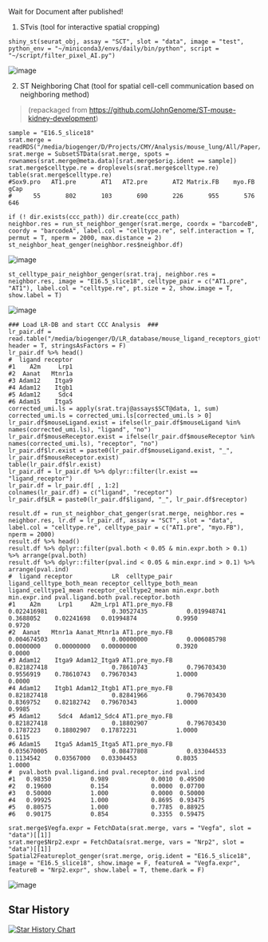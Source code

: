 Wait for Document after published!

1. STvis (tool for interactive spatial cropping)
```
shiny_st(seurat_obj, assay = "SCT", slot = "data", image = "test", python_env = "~/miniconda3/envs/daily/bin/python", script = "~/script/filter_pixel_AI.py")
```
![image](https://github.com/EddieLv/STvis/assets/61786787/0a7e13cf-8ee4-44d6-9dbb-63c5150bce96)

2. ST Neighboring Chat (tool for spatial cell-cell communication based on neighboring method)
> (repackaged from https://github.com/JohnGenome/ST-mouse-kidney-development)
```
sample = "E16.5_slice18"
srat.merge = readRDS("/media/biogenger/D/Projects/CMY/Analysis/mouse_lung/All/Paper/Fig4/srat.merge.reanno.rds")
srat.merge = SubsetSTData(srat.merge, spots = rownames(srat.merge@meta.data)[srat.merge$orig.ident == sample])
srat.merge$celltype.re = droplevels(srat.merge$celltype.re)
table(srat.merge$celltype.re)
#Sox9.pro   AT1.pre       AT1   AT2.pre       AT2 Matrix.FB    myo.FB      gCap 
#      55       802       103       690       226       955       576       646 
```
```
if (! dir.exists(ccc_path)) dir.create(ccc_path)
neighbor.res = run_st_neighbor_genger(srat.merge, coordx = "barcodeB", coordy = "barcodeA", label.col = "celltype.re", self.interaction = T, permut = T, nperm = 2000, max.distance = 2)
st_neighbor_heat_genger(neighbor.res$neighbor.df)
```
![image](https://github.com/EddieLv/STvis/assets/61786787/559946f8-a41d-47c6-8f31-09428d9b9c85)

```
st_celltype_pair_neighbor_genger(srat.traj, neighbor.res = neighbor.res, image = "E16.5_slice18", celltype_pair = c("AT1.pre", "AT1"), label.col = "celltype.re", pt.size = 2, show.image = T, show.label = T)
```
![image](https://github.com/EddieLv/STvis/assets/61786787/d2823afa-17d5-44e6-8c6a-db3cbc6e8c9c)

```
### Load LR-DB and start CCC Analysis  ###
lr_pair.df = read.table("/media/biogenger/D/LR_database/mouse_ligand_receptors_giotto.txt", header = T, stringsAsFactors = F)
lr_pair.df %>% head()
#  ligand receptor
#1    A2m     Lrp1
#2  Aanat   Mtnr1a
#3 Adam12    Itga9
#4 Adam12    Itgb1
#5 Adam12     Sdc4
#6 Adam15    Itga5
corrected_umi.ls = apply(srat.traj@assays$SCT@data, 1, sum)
corrected_umi.ls = corrected_umi.ls[corrected_umi.ls > 0]
lr_pair.df$mouseLigand.exist = ifelse(lr_pair.df$mouseLigand %in% names(corrected_umi.ls), "ligand", "no")
lr_pair.df$mouseReceptor.exist = ifelse(lr_pair.df$mouseReceptor %in% names(corrected_umi.ls), "receptor", "no")
lr_pair.df$lr.exist = paste0(lr_pair.df$mouseLigand.exist, "_", lr_pair.df$mouseReceptor.exist)
table(lr_pair.df$lr.exist)
lr_pair.df = lr_pair.df %>% dplyr::filter(lr.exist == "ligand_receptor")
lr_pair.df = lr_pair.df[ , 1:2]
colnames(lr_pair.df) = c("ligand", "receptor")
lr_pair.df$LR = paste0(lr_pair.df$ligand, "_", lr_pair.df$receptor)
```
```
result.df = run_st_neighbor_chat_genger(srat.merge, neighbor.res = neighbor.res, lr.df = lr_pair.df, assay = "SCT", slot = "data", label.col = "celltype.re", celltype_pair = c("AT1.pre", "myo.FB"), nperm = 2000)
result.df %>% head()
result.df %>% dplyr::filter(pval.both < 0.05 & min.expr.both > 0.1) %>% arrange(pval.both)
result.df %>% dplyr::filter(pval.ind < 0.05 & min.expr.ind > 0.1) %>% arrange(pval.ind)
#  ligand receptor           LR  celltype_pair ligand_celltype_both_mean receptor_celltype_both_mean ligand_celltype1_mean receptor_celltype2_mean min.expr.both min.expr.ind pval.ligand.both pval.receptor.both
#1    A2m     Lrp1     A2m_Lrp1 AT1.pre_myo.FB               0.022416981                  0.30527435           0.019948741               0.3688052    0.02241698   0.01994874           0.9950             0.9720
#2  Aanat   Mtnr1a Aanat_Mtnr1a AT1.pre_myo.FB               0.004674503                  0.00000000           0.006085798               0.0000000    0.00000000   0.00000000           0.3920             0.0000
#3 Adam12    Itga9 Adam12_Itga9 AT1.pre_myo.FB               0.821827418                  0.78610743           0.796703430               0.9556919    0.78610743   0.79670343           1.0000             0.0000
#4 Adam12    Itgb1 Adam12_Itgb1 AT1.pre_myo.FB               0.821827418                  0.82841966           0.796703430               0.8369752    0.82182742   0.79670343           1.0000             0.9985
#5 Adam12     Sdc4  Adam12_Sdc4 AT1.pre_myo.FB               0.821827418                  0.18802907           0.796703430               0.1787223    0.18802907   0.17872231           1.0000             0.6115
#6 Adam15    Itga5 Adam15_Itga5 AT1.pre_myo.FB               0.035670005                  0.08477808           0.033044533               0.1134542    0.03567000   0.03304453           0.8035             1.0000
#  pval.both pval.ligand.ind pval.receptor.ind pval.ind
#1   0.98350           0.989            0.0010  0.49500
#2   0.19600           0.154            0.0000  0.07700
#3   0.50000           1.000            0.0000  0.50000
#4   0.99925           1.000            0.8695  0.93475
#5   0.80575           1.000            0.7785  0.88925
#6   0.90175           0.854            0.3355  0.59475
```
```
srat.merge$Vegfa.expr = FetchData(srat.merge, vars = "Vegfa", slot = "data")[[1]]
srat.merge$Nrp2.expr = FetchData(srat.merge, vars = "Nrp2", slot = "data")[[1]]
Spatial2Featureplot_genger(srat.merge, orig.ident = "E16.5_slice18", image = "E16.5_slice18", show.image = F, featureA = "Vegfa.expr", featureB = "Nrp2.expr", show.label = T, theme.dark = F)
```
![image](https://github.com/EddieLv/STvis/assets/61786787/645b535a-0f5f-49eb-93fd-e82ad584dfe8)

## Star History
[![Star History Chart](https://api.star-history.com/svg?repos=EddieLv/STvis&type=Date)](https://star-history.com/#EddieLv/STvis&Date)
